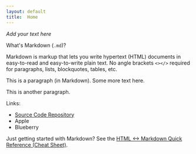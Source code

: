 ```yaml
---
layout: default
title:  Home
---
```


_Add your text here_


What's Markdown (`.md`)?

Markdown is markup that lets you write hypertext (HTML) documents
in easy-to-read and easy-to-write plain text.
No angle brackets `<></>` required for
paragraphs, lists, blockquotes, tables, etc.


This is a paragraph (in Markdown). Some more
text here.

This is another paragraph.

Links:
- [Source Code Repository][code_rep]
- Apple
- Blueberry



Just getting started with Markdown?
See the [HTML <-> Markdown Quick Reference (Cheat Sheet)][quickref].

[code_rep]: https://github.com/ctypewriter/Poro-Pathfinder/tree/master/code
[quickref]: https://github.com/mundimark/quickrefs/blob/master/HTML.md
